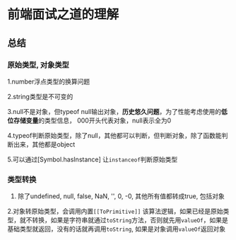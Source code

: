 # 前端面试之道的理解

## 总结

### 原始类型, 对象类型

1.number浮点类型的换算问题

2.string类型是不可变的

3.null不是对象，但typeof null输出对象，**历史悠久问题**，为了性能考虑使用的**低位存储变量**的类型信息， 000开头代表对象，null表示全为0

4.typeof判断原始类型，除了null，其他都可以判断，但判断对象，除了函数能判断出来，其他都是object

5.可以通过[Symbol.hasInstance] 让`instanceof`判断原始类型

### 类型转换

1. 除了undefined, null, false, NaN, '', 0, -0, 其他所有值都转成true, 包括对象

2.对象转原始类型，会调用内置`[[ToPrimitive]]`
该算法逻辑，如果已经是原始类型，就不转换，如果是字符串就通过`toString`方法，否则就先用`valueOf`，如果是基础类型就返回，没有的话就再调用`toString`, 如果是对象调用`valueOf`返回对象
